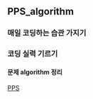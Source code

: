 ## PPS_algorithm

### 매일 코딩하는 습관 가지기
### 코딩 실력 기르기

#### 문제 algorithm 정리
[PPS](https://olive-saguaro-588.notion.site/c239a9f8bf7048a5a02af91cec6ccba2?v=4ed3138d35a1403ca17c97716586b094)
